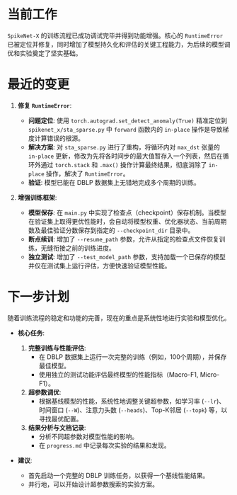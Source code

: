 # 当前工作

`SpikeNet-X` 的训练流程已成功调试完毕并得到功能增强。核心的 `RuntimeError` 已被定位并修复，同时增加了模型持久化和评估的关键工程能力，为后续的模型调优和实验奠定了坚实基础。

# 最近的变更

1.  **修复 `RuntimeError`**:
    *   **问题定位**: 使用 `torch.autograd.set_detect_anomaly(True)` 精准定位到 `spikenet_x/sta_sparse.py` 中 `forward` 函数内的 `in-place` 操作是导致梯度计算错误的根源。
    *   **解决方案**: 对 `sta_sparse.py` 进行了重构，将循环内对 `max_dst` 张量的 `in-place` 更新，修改为先将各时间步的最大值暂存入一个列表，然后在循环外通过 `torch.stack` 和 `.max()` 操作计算最终结果，彻底消除了 `in-place` 操作，解决了 `RuntimeError`。
    *   **验证**: 模型已能在 DBLP 数据集上无错地完成多个周期的训练。

2.  **增强训练框架**:
    *   **模型保存**: 在 `main.py` 中实现了检查点（checkpoint）保存机制。当模型在验证集上取得更优性能时，会自动将模型权重、优化器状态、当前周期数及最佳验证分数保存到指定的 `--checkpoint_dir` 目录中。
    *   **断点续训**: 增加了 `--resume_path` 参数，允许从指定的检查点文件恢复训练，无缝衔接之前的训练进度。
    *   **独立测试**: 增加了 `--test_model_path` 参数，支持加载一个已保存的模型并仅在测试集上运行评估，方便快速验证模型性能。

# 下一步计划

随着训练流程的稳定和功能的完善，现在的重点是系统性地进行实验和模型优化。

- **核心任务**:
    1.  **完整训练与性能评估**:
        *   在 DBLP 数据集上运行一次完整的训练（例如，100个周期），并保存最佳模型。
        *   使用独立的测试功能评估最终模型的性能指标（Macro-F1, Micro-F1）。
    2.  **超参数调优**:
        *   根据基线模型的性能，系统性地调整关键超参数，如学习率 (`--lr`)、时间窗口 (`--W`)、注意力头数 (`--heads`)、Top-K邻居 (`--topk`) 等，以寻找最优配置。
    3.  **结果分析与文档记录**:
        *   分析不同超参数对模型性能的影响。
        *   在 `progress.md` 中记录每次实验的结果和发现。

- **建议**:
    *   首先启动一个完整的 DBLP 训练任务，以获得一个基线性能结果。
    *   并行地，可以开始设计超参数搜索的实验方案。
